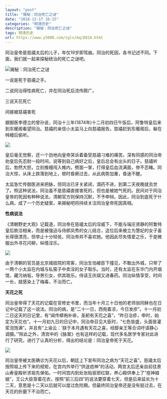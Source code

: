 ```yaml
---
layout: "post"
title: "揭秘：同治死亡之谜"
date: "2018-12-17 16:15"
categories: "明清历史"
description: "揭秘：同治死亡之谜"
tags: 明清历史
url: https://www.y5000.com/zgls/mq/8816.html
---
```






同治皇帝是慈禧太后的儿子，年仅19岁即驾崩。同治的死因，各书记述不同。下面，我们就一起来探秘统治的死亡之谜吧。

![揭秘：同治死亡之谜](/uploads/allimg/161230/6-1612301126014L.JPG)

一说是死于慈禧之手。

二说同治得性病死亡，并在同治死后流传颇广。

三说天花死亡

间接被慈禧害死

据御医李德立的曾孙说，同治十三年(1874年)十二月初四日午饭后，阿鲁特皇后来到东暖阁看望同治。慈禧的亲信小太监马上向慈禧报告。慈禧赶到东暖阁后，躲在帏幔后偷听。

![](https://img.y5000.com/uploads/allimg/161230/112H34540-0.jpg)

皇后毫无觉察，还一个劲地向皇帝哭诉着备受慈禧刁难的痛苦。深有同感的同治帝劝皇后先忍耐一段时间，说等到自己病好之后，皇后总会有出头的日子。慈禧听后，勃然大怒，立刻推幔闯入帷内，劈面一掌，打得皇后血流满面，惨不忍睹。同治大惊，从床上跌落到地上，顿时昏厥过去，从此病势加重，昏迷不醒。

太监急忙传御医进来把脉，但同治已牙关紧闭，滴药不进，到第二天夜晚就去世了。照这种说法，同治虽不是慈禧直接害死的，但也是被她气死的。民间对于同治皇帝的死因有种种说法，清朝官方则保持沉默，不予申辩。因此，同治到底死于什么病，成了一个历史疑案，来揭秘吧将持续关注同治皇帝死因真相。

**性病说法**

《清朝野史大观》记载道，同治帝在慈禧太后的淫威下，不能与端庄贤静的阿鲁特皇后款洽相亲，而是被强迫与侍郎凤秀的女儿结合，这位后来被立为慧妃的女子虽长得很漂亮，但举止十分轻佻，同治帝并不喜欢她。他因此尽失情爱之乐，于是微服出外寻花问柳，纵情淫乐。

![](https://img.y5000.com/uploads/allimg/161230/112H3G22-1.jpg)

由于清朝的官员是北京城妓院的常客，同治生怕被臣下撞见，不敢出外城，只带了一两个小太监在内城与私窑子中卖淫的女子取乐。当时，还有太监在东华门内开烟馆，藏污纳垢，导男引女，供其取乐。侍读王庆祺又进春药。同治纵情享受，时间一长，就感染上了梅毒，不治而亡。

**天花之死**

同治皇帝得了天花的记载在官修史书里，而当年十月三十日他的老师翁同稣也在日记中记载了这一说法。同治的病，是“二十一日，西苑着凉，今日发疹”。十一月初二日这天的日记里，有“闻传蟒袍补褂，圣躬有天花之喜”，“昨日治疹，申时，始定为天花也”。十一月初九日的日记中，同治帝召见大臣时，“七色皆盛，头面皆灌浆泡饱满”。并且有“上谕云：‘朕于本月遇有天花之喜，经醇亲王等合词吁请静心调摄。’”除此之外，清宫中的《脉案》也有这样的记载，现代多名医学专家对此进行了研究，进行了认真的分析，得出的结论是：同治皇帝死于天花。

![](https://img.y5000.com/uploads/allimg/161230/112H3KU-2.jpg)

同治皇帝被太医确诊为天花以后，朝廷上下宣布同治之病为“天花之喜”。慈禧太后按照祖上传下来的规矩，在宫内外举行“供送痘神”的活动，两宫太后还亲自前往景山寿皇殿祈求祖先保佑。一时间宫内到处张贴驱邪红联，养心殿供奉上了“痘神娘娘”，王公大臣穿着花衣，按照“前三后四”的说法要穿着七天，但是后来延长为十二天，意思是十二天以后就可以度过危险期。但最终同治皇帝还是没有挺过去，在天花的折磨下不治而亡。
